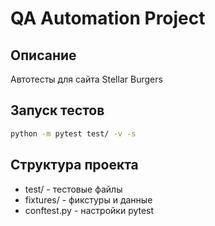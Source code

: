 # QA Automation Project

## Описание
Автотесты для сайта Stellar Burgers

## Запуск тестов
```bash
python -m pytest test/ -v -s
```

## Структура проекта
- test/ - тестовые файлы
- fixtures/ - фикстуры и данные
- conftest.py - настройки pytest
